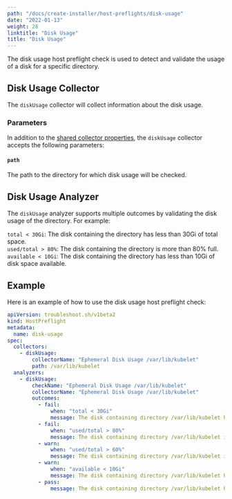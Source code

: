 ```yaml
---
path: "/docs/create-installer/host-preflights/disk-usage"
date: "2022-01-13"
weight: 28
linktitle: "Disk Usage"
title: "Disk Usage"
---
```

 
The disk usage host preflight check is used to detect and validate the usage of a disk for a specific directory.

## Disk Usage Collector

The `diskUsage` collector will collect information about the disk usage.

### Parameters

In addition to the [shared collector properties](https://troubleshoot.sh/docs/collect/collectors/#shared-properties), the `diskUsage` collector accepts the following parameters:

#### `path`

The path to the directory for which disk usage will be checked.

## Disk Usage Analyzer

The `diskUsage` analyzer supports multiple outcomes by validating the disk usage of the directory. For example:

`total < 30Gi`: The disk containing the directory has less than 30Gi of total space.<br/>
`used/total > 80%`: The disk containing the directory is more than 80% full.<br/>
`available < 10Gi`: The disk containing the directory has less than 10Gi of disk space available.

## Example

Here is an example of how to use the disk usage host preflight check:

```yaml
apiVersion: troubleshoot.sh/v1beta2
kind: HostPreflight
metadata:
  name: disk-usage
spec:
  collectors:
    - diskUsage:
        collectorName: "Ephemeral Disk Usage /var/lib/kubelet"
        path: /var/lib/kubelet
  analyzers:
    - diskUsage:
        checkName: "Ephemeral Disk Usage /var/lib/kubelet"
        collectorName: "Ephemeral Disk Usage /var/lib/kubelet"
        outcomes:
          - fail:
              when: "total < 30Gi"
              message: The disk containing directory /var/lib/kubelet has less than 30Gi of total space
          - fail:
              when: "used/total > 80%"
              message: The disk containing directory /var/lib/kubelet is more than 80% full
          - warn:
              when: "used/total > 60%"
              message: The disk containing directory /var/lib/kubelet is more than 60% full
          - warn:
              when: "available < 10Gi"
              message: The disk containing directory /var/lib/kubelet has less than 10Gi of disk space available
          - pass:
              message: The disk containing directory /var/lib/kubelet has at least 30Gi of total space, has at least 10Gi of disk space available, and is less than 60% full
```

